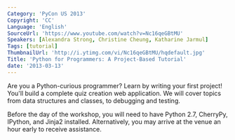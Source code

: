 ```yaml
---
Category: 'PyCon US 2013'
Copyright: 'CC'
Language: 'English'
SourceUrl: 'https://www.youtube.com/watch?v=Nc16qeGBtMU'
Speakers: [Alexandra Strong, Christine Cheung, Katharine Jarmul]
Tags: [tutorial]
ThumbnailUrl: 'http://i.ytimg.com/vi/Nc16qeGBtMU/hqdefault.jpg'
Title: 'Python for Programmers: A Project-Based Tutorial'
date: '2013-03-13'
---
```

Are you a Python-curious programmer? Learn by writing your first project! You'll build a complete quiz creation web application. We will cover topics from data structures and classes, to debugging and testing.

Before the day of the workshop, you will need to have Python 2.7, CherryPy, IPython, and Jinja2 installed. Alternatively, you may arrive at the venue an hour early to receive assistance.
